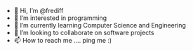 - 👋 Hi, I’m @frediff
- 👀 I’m interested in programming
- 🌱 I’m currently learning Computer Science and Engineering
- 💞️ I’m looking to collaborate on software projects
- 📫 How to reach me .... ping me :)

<!---
frediff/frediff is a ✨ special ✨ repository because its `README.md` (this file) appears on your GitHub profile.
You can click the Preview link to take a look at your changes.
--->
